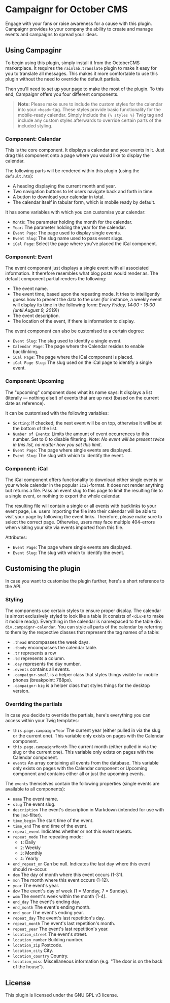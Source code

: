 # Campaignr for October CMS

Engage with your fans or raise awareness for a cause with this plugin. Campaignr provides to your company the ability to create and manage events and campaigns to spread your ideas.

## Using Campaginr

To begin using this plugin, simply install it from the OctoberCMS marketplace. It requires the `rainlab.translate` plugin to make it easy for you to translate all messages. This makes it more comfortable to use this plugin without the need to override the default partials.

Then you'll need to set up your page to make the most of the plugin. To this end, Campaignr offers you four different components.

> **Note:** Please make sure to include the custom styles for the calendar into your `<head>`-tag. These styles provide basic functionality for the mobile-ready calendar. Simply include the `{% styles %}` Twig tag and include any custom styles afterwards to override certain parts of the included styling.

### Component: Calendar

This is the core component. It displays a calendar and your events in it. Just drag this component onto a page where you would like to display the calendar.

The following parts will be rendered within this plugin (using the `default.htm`):

- A heading displaying the current month and year.
- Two navigation buttons to let users navigate back and forth in time.
- A button to download your calendar in total.
- The calendar itself in tabular form, which is mobile ready by default.

It has some variables with which you can customise your calendar:

- `Month`: The parameter holding the month for the calendar.
- `Year`: The parameter holding the year for the calendar.
- `Event Page`: The page used to display single events.
- `Event Slug`: The slug name used to pass event slugs.
- `iCal Page`: Select the page where you've placed the iCal component.

### Component: Event

The event component just displays a single event with all associated information. It therefore resembles what blog posts would render as. The default component partial renders the following:

- The event name.
- The event time, based upon the repeating mode. It tries to intelligently guess how to present the data to the user (for instance, a weekly event will display its time in the following form: _Every Friday, 14:00 - 16:00 (until August 9, 2019)_)
- The event description.
- The location of the event, if there is information to display.

The event component can also be customised to a certain degree:

- `Event Slug`: The slug used to identify a single event.
- `Calendar Page`: The page where the Calendar resides to enable backlinking.
- `iCal Page`: The page where the iCal component is placed.
- `iCal Page Slug`: The slug used on the iCal page to identify a single event.

### Component: Upcoming

The "upcoming" component does what its name says: It displays a list (literally — nothing else!) of events that are up next (based on the current date as reference).

It can be customised with the following variables:

- `Sorting`: If checked, the next event will be on top, otherwise it will be at the bottom of the list.
- `Number of Events`: Limits the amount of event occurrences to this number. Set to 0 to disable filtering. _Note: No event will be present twice in this list, no matter how you set this limit._
- `Event Page`: The page where single events are displayed.
- `Event Slug`: The slug with which to identify the event.

### Component: iCal

The iCal component offers functionality to download either single events or your whole calendar in the popular `iCal`-format. It does not render anything but returns a file. Pass an event slug to this page to limit the resulting file to a single event, or nothing to export the whole calendar.

The resulting file will contain a single or all events with backlinks to your event page, i.e. users importing the file into their calendar will be able to visit your page by following the event links. Therefore, please make sure to select the correct page. Otherwise, users may face multiple 404-errors when visiting your site via events imported from this file.

Attributes:

- `Event Page`: The page where single events are displayed.
- `Event Slug`: The slug with which to identify the event.

## Customising the plugin

In case you want to customise the plugin further, here's a short reference to the API.

### Styling

The components use certain styles to ensure proper display. The calendar is almost exclusively styled to look like a table (it consists of `<div>`s to make it mobile ready). Everything in the calendar is namespaced to the table div: `div.campaignr-calendar`. You can style all parts of the calendar by referring to them by the respective classes that represent the tag names of a table:

- `.thead` encompasses the week days.
- `.tbody` encompasses the calendar table.
- `.tr` represents a row
- `.td` represents a column.
- `.day` represents the day number.
- `.events` contains all events.
- `.campaignr-small` is a helper class that styles things visible for mobile phones (breakpoint: 768px).
- `.campaignr-big` is a helper class that styles things for the desktop version.

### Overriding the partials

In case you decide to override the partials, here's everything you can access within your Twig templates:

- `this.page.campaignrYear` The current year (either pulled in via the slug or the current one). This variable only exists on pages with the Calendar component.
- `this.page.campaignrMonth` The current month (either pulled in via the slug or the current one). This variable only exists on pages with the Calendar component.
- `events` An array containing all events from the database.  This variable only exists on pages with the Calendar component or Upcoming component and contains either all or just the upcoming events.

The `events` themselves contain the following properties (single events are available to all components):

- `name` The event name.
- `slug` The event slug.
- `description` The event's description in Markdown (intended for use with the `|md`-filter).
- `time_begin` The start time of the event.
- `time_end` The end time of the event.
- `repeat_event` Indicates whether or not this event repeats.
- `repeat_mode` The repeating mode:
  - `1`: Daily
  - `2`: Weekly
  - `3`: Monthly
  - `4`: Yearly
- `end_repeat_on` Can be null. Indicates the last day where this event should re-occur.
- `dom` The day of month where this event occurs (1-31).
- `mon` The month where this event occurs (1-12).
- `year` The event's year.
- `dow` The event's day of week (1 = Monday, 7 = Sunday).
- `wom` The event's week within the month (1-4).
- `end_day` The event's ending day.
- `end_month` The event's ending month.
- `end_year` The event's ending year.
- `repeat_day` The event's last repetition's day.
- `repeat_month` The event's last repetition's month.
- `repeat_year` The event's last repetition's year.
- `location_street` The event's street.
- `location_number` Building number.
- `location_zip` Postcode.
- `location_city` City.
- `location_country` Country.
- `location_misc` Miscellaneous information (e.g. "The door is on the back of the house").

## License

This plugin is licensed under the GNU GPL v3 license.
